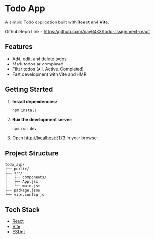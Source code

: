 # Todo App

A simple Todo application built with **React** and **Vite**.

Github Repo Link - https://github.com/Ajay6433/todo-assignment-react

## Features

- Add, edit, and delete todos
- Mark todos as completed
- Filter todos (All, Active, Completed)
- Fast development with Vite and HMR

## Getting Started

1. **Install dependencies:**
    ```bash
    npm install
    ```

2. **Run the development server:**
    ```bash
    npm run dev
    ```

3. Open [http://localhost:5173](http://localhost:5173) in your browser.

## Project Structure

```
todo_app/
├── public/
├── src/
│   ├── components/
│   ├── App.jsx
│   └── main.jsx
├── package.json
└── vite.config.js
```

## Tech Stack

- [React](https://react.dev/)
- [Vite](https://vitejs.dev/)
- [ESLint](https://eslint.org/)

